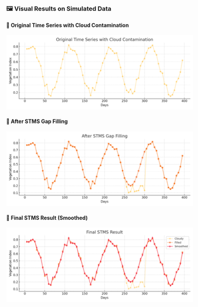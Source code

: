 

### 🖼️ Visual Results on Simulated Data

#### 📌 Original Time Series with Cloud Contamination
![Original](examples/simulated_original.png)

#### 📌 After STMS Gap Filling
![Filled](examples/simulated_filled.png)

#### 📌 Final STMS Result (Smoothed)
![Final](examples/simulated_final_result.png)
